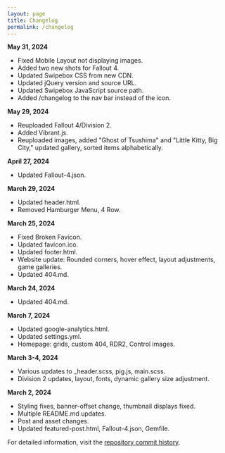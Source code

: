 ```yaml
---
layout: page
title: Changelog
permalink: /changelog
---
```

**May 31, 2024**
- Fixed Mobile Layout not displaying images.
- Added two new shots for Fallout 4.
- Updated Swipebox CSS from new CDN.
- Updated jQuery version and source URL.
- Updated Swipebox JavaScript source path.
- Added /changelog to the nav bar instead of the icon.

**May 29, 2024**
- Reuploaded Fallout 4/Division 2.
- Added Vibrant.js.
- Reuploaded images, added "Ghost of Tsushima" and "Little Kitty, Big City," updated gallery, sorted items alphabetically.

**April 27, 2024**
- Updated Fallout-4.json.

**March 29, 2024**
- Updated header.html.
- Removed Hamburger Menu, 4 Row.

**March 25, 2024**
- Fixed Broken Favicon.
- Updated favicon.ico.
- Updated footer.html.
- Website update: Rounded corners, hover effect, layout adjustments, game galleries.
- Updated 404.md.

**March 24, 2024**
- Updated 404.md.

**March 7, 2024**
- Updated google-analytics.html.
- Updated settings.yml.
- Homepage: grids, custom 404, RDR2, Control images.

**March 3-4, 2024**
- Various updates to _header.scss, pig.js, main.scss.
- Division 2 updates, layout, fonts, dynamic gallery size adjustment.

**March 2, 2024**
- Styling fixes, banner-offset change, thumbnail displays fixed.
- Multiple README.md updates.
- Post and asset changes.
- Updated featured-post.html, Fallout-4.json, Gemfile.

For detailed information, visit the [repository commit history](https://github.com/PatrickJnr/vp/commits/main/).